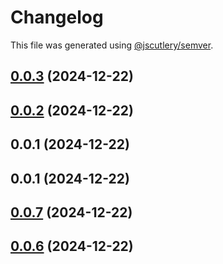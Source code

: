 # Changelog

This file was generated using [@jscutlery/semver](https://github.com/jscutlery/semver).

## [0.0.3](https://github.com/79nivek/homebridge-kevin-plugin/compare/v0.0.2...v0.0.3) (2024-12-22)



## [0.0.2](https://github.com/79nivek/homebridge-kevin-plugin/compare/v0.0.1...v0.0.2) (2024-12-22)



## 0.0.1 (2024-12-22)



## 0.0.1 (2024-12-22)



## [0.0.7](https://github.com/79nivek/homebridge-kevin-plugin/compare/v0.0.6...v0.0.7) (2024-12-22)



## [0.0.6](https://github.com/79nivek/homebridge-kevin-plugin/compare/v0.0.5...v0.0.6) (2024-12-22)
